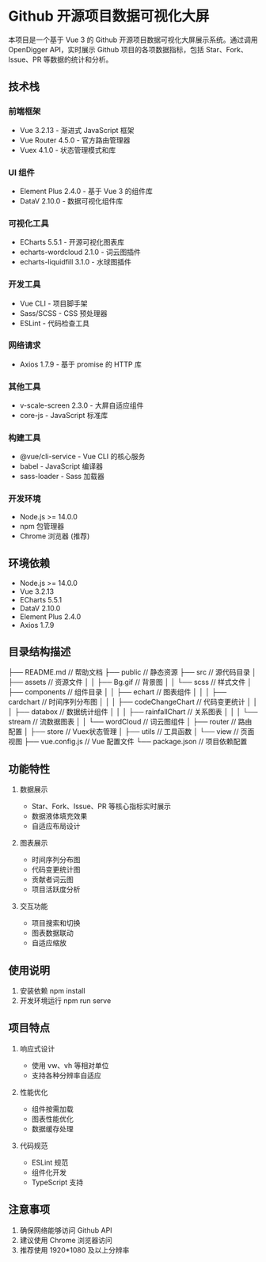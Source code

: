 # Github 开源项目数据可视化大屏

本项目是一个基于 Vue 3 的 Github 开源项目数据可视化大屏展示系统。通过调用 OpenDigger API，实时展示 Github 项目的各项数据指标，包括 Star、Fork、Issue、PR 等数据的统计和分析。

## 技术栈

### 前端框架
- Vue 3.2.13 - 渐进式 JavaScript 框架
- Vue Router 4.5.0 - 官方路由管理器
- Vuex 4.1.0 - 状态管理模式和库

### UI 组件
- Element Plus 2.4.0 - 基于 Vue 3 的组件库
- DataV 2.10.0 - 数据可视化组件库

### 可视化工具
- ECharts 5.5.1 - 开源可视化图表库
- echarts-wordcloud 2.1.0 - 词云图插件
- echarts-liquidfill 3.1.0 - 水球图插件

### 开发工具
- Vue CLI - 项目脚手架
- Sass/SCSS - CSS 预处理器
- ESLint - 代码检查工具

### 网络请求
- Axios 1.7.9 - 基于 promise 的 HTTP 库

### 其他工具
- v-scale-screen 2.3.0 - 大屏自适应组件
- core-js - JavaScript 标准库

### 构建工具
- @vue/cli-service - Vue CLI 的核心服务
- babel - JavaScript 编译器
- sass-loader - Sass 加载器

### 开发环境
- Node.js >= 14.0.0
- npm 包管理器
- Chrome 浏览器 (推荐)

## 环境依赖

- Node.js >= 14.0.0
- Vue 3.2.13
- ECharts 5.5.1
- DataV 2.10.0
- Element Plus 2.4.0
- Axios 1.7.9

## 目录结构描述
├── README.md // 帮助文档
├── public // 静态资源
├── src // 源代码目录
│ ├── assets // 资源文件
│ │ ├── Bg.gif // 背景图
│ │ └── scss // 样式文件
│ ├── components // 组件目录
│ │ ├── echart // 图表组件
│ │ │ ├── cardchart // 时间序列分布图
│ │ │ ├── codeChangeChart // 代码变更统计
│ │ │ ├── databox // 数据统计组件
│ │ │ ├── rainfallChart // 关系图表
│ │ │ └── stream // 流数据图表
│ │ └── wordCloud // 词云图组件
│ ├── router // 路由配置
│ ├── store // Vuex状态管理
│ ├── utils // 工具函数
│ └── view // 页面视图
├── vue.config.js // Vue 配置文件
└── package.json // 项目依赖配置

## 功能特性

1. 数据展示
   - Star、Fork、Issue、PR 等核心指标实时展示
   - 数据液体填充效果
   - 自适应布局设计

2. 图表展示
   - 时间序列分布图
   - 代码变更统计图
   - 贡献者词云图
   - 项目活跃度分析

3. 交互功能
   - 项目搜索和切换
   - 图表数据联动
   - 自适应缩放

## 使用说明

1. 安装依赖
    npm install
2. 开发环境运行
    npm run serve

## 项目特点

1. 响应式设计
   - 使用 vw、vh 等相对单位
   - 支持各种分辨率自适应

2. 性能优化
   - 组件按需加载
   - 图表性能优化
   - 数据缓存处理

3. 代码规范
   - ESLint 规范
   - 组件化开发
   - TypeScript 支持

## 注意事项

1. 确保网络能够访问 Github API
2. 建议使用 Chrome 浏览器访问
3. 推荐使用 1920*1080 及以上分辨率
